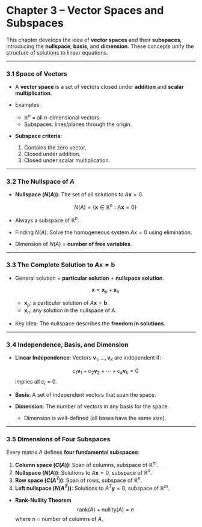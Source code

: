# Chapter 3 – Vector Spaces and Subspaces

This chapter develops the idea of **vector spaces** and their **subspaces**, introducing the **nullspace**, **basis**, and **dimension**. These concepts unify the structure of solutions to linear equations.

---

### 3.1 Space of Vectors

- A **vector space** is a set of vectors closed under **addition** and **scalar multiplication**.  
- Examples:  
	- $\mathbb{R}^n$ = all $n$-dimensional vectors.  
	- Subspaces: lines/planes through the origin.  

- **Subspace criteria**:  
	1. Contains the zero vector.  
	2. Closed under addition.  
	3. Closed under scalar multiplication.  

---

### 3.2 The Nullspace of $A$

- **Nullspace ($N(A)$)**: The set of all solutions to $A\mathbf{x} = 0$.
  
  $$N(A) = \{ \mathbf{x} \in \mathbb{R}^n : A\mathbf{x} = 0 \}$$

- Always a subspace of $\mathbb{R}^n$.  
- Finding $N(A)$: Solve the homogeneous system $Ax=0$ using elimination.  
- Dimension of $N(A)$ = **number of free variables**.  

---

### 3.3 The Complete Solution to $A\mathbf{x} = \mathbf{b}$

- General solution = **particular solution** + **nullspace solution**.
   
  $$\mathbf{x} = \mathbf{x}_p + \mathbf{x}_n$$
  
	- $\mathbf{x}_p$: a particular solution of $A\mathbf{x} = \mathbf{b}$.  
	- $\mathbf{x}_n$: any solution in the nullspace of $A$.  

- Key idea: The nullspace describes the **freedom in solutions**.  

---

### 3.4 Independence, Basis, and Dimension

- **Linear Independence**: Vectors $\mathbf{v}_1, \dots, \mathbf{v}_k$ are independent if:
  
  $$c_1 \mathbf{v}_1 + c_2 \mathbf{v}_2 + \cdots + c_k \mathbf{v}_k = 0$$
  implies all $c_i = 0$.  

- **Basis**: A set of independent vectors that span the space.  
- **Dimension**: The number of vectors in any basis for the space.  
	- Dimension is well-defined (all bases have the same size).  

---

### 3.5 Dimensions of Four Subspaces

Every matrix $A$ defines **four fundamental subspaces**:

1. **Column space ($C(A)$)**: Span of columns, subspace of $\mathbb{R}^m$.  
2. **Nullspace ($N(A)$)**: Solutions to $A\mathbf{x} = 0$, subspace of $\mathbb{R}^n$.  
3. **Row space ($C(A^T)$)**: Span of rows, subspace of $\mathbb{R}^n$.  
4. **Left nullspace ($N(A^T)$)**: Solutions to $A^T\mathbf{y} = 0$, subspace of $\mathbb{R}^m$.

- **Rank-Nullity Theorem**  $$
  \text{rank}(A) + \text{nullity}(A) = n
  $$
  where $n$ = number of columns of $A$.  
